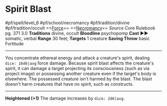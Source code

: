 # Spirit Blast
#pf/spell/level_6 #pf/school/necromancy #pf/tradition/divine #pf/tradition/occult
==[Force](../../../Traits/Force.md)== ==[Necromancy](../../../Traits/Necromancy.md)==
*Source* Core Rulebook pg. 371 3.0
**Traditions** divine, occult
**Bloodline** psychopomp
**Cast** ►► somatic, verbal
**Range** 30 feet; **Targets** 1 creature
**Saving Throw** basic Fortitude

---
You concentrate ethereal energy and attack a creature's spirit, dealing `dice: 16d6|avg` force damage. Because spirit blast affects the creature's spirit, it can damage a target projecting its consciousness (such as via project image) or possessing another creature even if the target's body is elsewhere. The possessed creature isn't harmed by the blast. The blast doesn't harm creatures that have no spirit, such as constructs.

<hr>

**Heightened (+1)** The damage increases by `dice: 2d6|avg`.